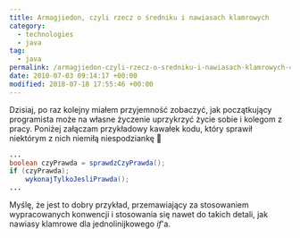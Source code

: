 ```yaml
---
title: Armagjiedon, czyli rzecz o średniku i nawiasach klamrowych
category:
  - technologies
  - java
tag:
  - java
permalink: /armagjiedon-czyli-rzecz-o-sredniku-i-nawiasach-klamrowych-442.html
date: 2010-07-03 09:14:17 +00:00
modified: 2018-07-18 17:55:46 +00:00
---
```



Dzisiaj, po raz kolejny miałem przyjemność zobaczyć, jak początkujący programista może na własne życzenie uprzykrzyć życie sobie i kolegom z pracy. Poniżej załączam przykładowy kawałek kodu, który sprawił niektórym z nich niemiłą niespodziankę 🙂

<!--more-->

```java
...
boolean czyPrawda = sprawdzCzyPrawda();
if (czyPrawda);
	wykonajTylkoJesliPrawda();
...
```

Myślę, że jest to dobry przykład, przemawiający za stosowaniem wypracowanych konwencji i stosowania się nawet do takich detali, jak nawiasy klamrowe dla jednolinijkowego *if*'a.
